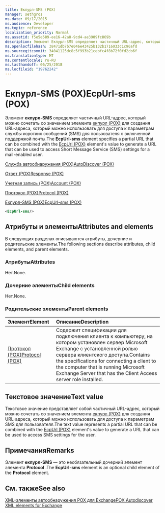 ```yaml
---
title: Екпурл-SMS (POX)
manager: sethgros
ms.date: 09/17/2015
ms.audience: Developer
ms.topic: reference
localization_priority: Normal
ms.assetid: f5e5e589-ee16-42a8-9cd4-ae3909fc869b
description: Элемент Екпурл-SMS определяет частичный URL-адрес, который можно сочетать со значением элемента Екпурл (POX) для создания URL-адреса, который можно использовать для доступа к параметрам службы коротких сообщений (SMS) для пользователя с включенной поддержкой почты.
ms.openlocfilehash: 38471db7b7e046e43425b132b1716033c1c96afd
ms.sourcegitcommit: 34041125dc8c5f993b21cebfc4f8b72f0fd2cb6f
ms.translationtype: MT
ms.contentlocale: ru-RU
ms.lasthandoff: 06/25/2018
ms.locfileid: "19762242"
---
```

# <a name="ecpurl-sms-pox"></a><span data-ttu-id="b2c6d-103">Екпурл-SMS (POX)</span><span class="sxs-lookup"><span data-stu-id="b2c6d-103">EcpUrl-sms (POX)</span></span>

<span data-ttu-id="b2c6d-104">Элемент **екпурл-SMS** определяет частичный URL-адрес, который можно сочетать со значением элемента [екпурл (POX)](ecpurl-pox.md) для создания URL-адреса, который можно использовать для доступа к параметрам службы коротких сообщений (SMS) для пользователя с включенной поддержкой почты.</span><span class="sxs-lookup"><span data-stu-id="b2c6d-104">The **EcpUrl-sms** element specifies a partial URL that can be combined with the [EcpUrl (POX)](ecpurl-pox.md) element's value to generate a URL that can be used to access Short Message Service (SMS) settings for a mail-enabled user.</span></span> 
  
[<span data-ttu-id="b2c6d-105">Служба автообнаружения (POX)</span><span class="sxs-lookup"><span data-stu-id="b2c6d-105">AutoDiscover (POX)</span></span>](autodiscover-pox.md)
  
[<span data-ttu-id="b2c6d-106">Ответ (POX)</span><span class="sxs-lookup"><span data-stu-id="b2c6d-106">Response (POX)</span></span>](response-pox.md)
  
[<span data-ttu-id="b2c6d-107">Учетная запись (POX)</span><span class="sxs-lookup"><span data-stu-id="b2c6d-107">Account (POX)</span></span>](account-pox.md)
  
[<span data-ttu-id="b2c6d-108">Протокол (POX)</span><span class="sxs-lookup"><span data-stu-id="b2c6d-108">Protocol (POX)</span></span>](protocol-pox.md)
  
[<span data-ttu-id="b2c6d-109">Екпурл-SMS (POX)</span><span class="sxs-lookup"><span data-stu-id="b2c6d-109">EcpUrl-sms (POX)</span></span>](ecpurl-sms-pox.md)
  
```XML
<EcpUrl-sms/>
```

## <a name="attributes-and-elements"></a><span data-ttu-id="b2c6d-110">Атрибуты и элементы</span><span class="sxs-lookup"><span data-stu-id="b2c6d-110">Attributes and elements</span></span>

<span data-ttu-id="b2c6d-111">В следующих разделах описываются атрибуты, дочерние и родительские элементы.</span><span class="sxs-lookup"><span data-stu-id="b2c6d-111">The following sections describe attributes, child elements, and parent elements.</span></span>
  
### <a name="attributes"></a><span data-ttu-id="b2c6d-112">Атрибуты</span><span class="sxs-lookup"><span data-stu-id="b2c6d-112">Attributes</span></span>

<span data-ttu-id="b2c6d-113">Нет.</span><span class="sxs-lookup"><span data-stu-id="b2c6d-113">None.</span></span>
  
### <a name="child-elements"></a><span data-ttu-id="b2c6d-114">Дочерние элементы</span><span class="sxs-lookup"><span data-stu-id="b2c6d-114">Child elements</span></span>

<span data-ttu-id="b2c6d-115">Нет.</span><span class="sxs-lookup"><span data-stu-id="b2c6d-115">None.</span></span>
  
### <a name="parent-elements"></a><span data-ttu-id="b2c6d-116">Родительские элементы</span><span class="sxs-lookup"><span data-stu-id="b2c6d-116">Parent elements</span></span>

|<span data-ttu-id="b2c6d-117">**Элемент**</span><span class="sxs-lookup"><span data-stu-id="b2c6d-117">**Element**</span></span>|<span data-ttu-id="b2c6d-118">**Описание**</span><span class="sxs-lookup"><span data-stu-id="b2c6d-118">**Description**</span></span>|
|:-----|:-----|
|[<span data-ttu-id="b2c6d-119">Протокол (POX)</span><span class="sxs-lookup"><span data-stu-id="b2c6d-119">Protocol (POX)</span></span>](protocol-pox.md) <br/> |<span data-ttu-id="b2c6d-120">Содержит спецификации для подключения клиента к компьютеру, на котором установлен сервер Microsoft Exchange с установленной ролью сервера клиентского доступа.</span><span class="sxs-lookup"><span data-stu-id="b2c6d-120">Contains the specifications for connecting a client to the computer that is running Microsoft Exchange Server that has the Client Access server role installed.</span></span>  <br/> |
   
## <a name="text-value"></a><span data-ttu-id="b2c6d-121">Текстовое значение</span><span class="sxs-lookup"><span data-stu-id="b2c6d-121">Text value</span></span>

<span data-ttu-id="b2c6d-122">Текстовое значение представляет собой частичный URL-адрес, который можно сочетать со значением элемента [екпурл (POX)](ecpurl-pox.md) для создания URL-адреса, который можно использовать для доступа к параметрам SMS для пользователя.</span><span class="sxs-lookup"><span data-stu-id="b2c6d-122">The text value represents a partial URL that can be combined with the [EcpUrl (POX)](ecpurl-pox.md) element's value to generate a URL that can be used to access SMS settings for the user.</span></span> 
  
## <a name="remarks"></a><span data-ttu-id="b2c6d-123">Примечания</span><span class="sxs-lookup"><span data-stu-id="b2c6d-123">Remarks</span></span>

<span data-ttu-id="b2c6d-124">Элемент **екпурл-SMS** — это необязательный дочерний элемент элемента **Protocol** .</span><span class="sxs-lookup"><span data-stu-id="b2c6d-124">The **EcpUrl-sms** element is an optional child element of the **Protocol** element.</span></span> 
  
## <a name="see-also"></a><span data-ttu-id="b2c6d-125">См. также</span><span class="sxs-lookup"><span data-stu-id="b2c6d-125">See also</span></span>



[<span data-ttu-id="b2c6d-126">XML-элементы автообнаружения POX для Exchange</span><span class="sxs-lookup"><span data-stu-id="b2c6d-126">POX Autodiscover XML elements for Exchange</span></span>](pox-autodiscover-xml-elements-for-exchange.md)

